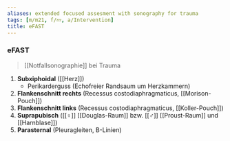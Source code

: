 ```yaml
---
aliases: extended focused assesment with sonography for trauma
tags: [m/m21, f/💤, a/Intervention]
title: eFAST
---
```

### eFAST
> [[Notfallsonographie]] bei Trauma
1. **Subxiphoidal** ([[Herz]])
	- Perikarderguss (Echofreier Randsaum um Herzkammern)
2. **Flankenschnitt rechts** (Recessus costodiaphragmaticus, [[Morison-Pouch]])
3. **Flankenschnitt links** (Recessus costodiaphragmaticus, [[Koller-Pouch]])
4. **Suprapubisch** ([[♀]] [[Douglas-Raum]] bzw. [[♂]] [[Proust-Raum]] und [[Harnblase]])
5. **Parasternal** (Pleuragleiten, B-Linien)